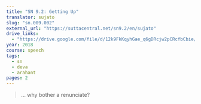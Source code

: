 ```yaml
---
title: "SN 9.2: Getting Up"
translator: sujato
slug: "sn.009.002"
external_url: "https://suttacentral.net/sn9.2/en/sujato"
drive_links:
  - "https://drive.google.com/file/d/12k9FkKqyhGae_q6gDRcjw2pCRcfbCbie/view?usp=drivesdk"
year: 2018
course: speech
tags:
  - sn
  - deva
  - arahant
pages: 2
---
```


> … why bother a renunciate?
